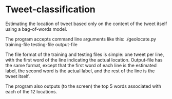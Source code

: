 # Tweet-classification
Estimating the location of tweet based only on the content of the tweet itself using a bag-of-words model.

The program accepts command line arguments like this:
./geolocate.py training-file testing-file output-file

The file format of the training and testing files is simple: one tweet per line, with the first word of the line indicating the actual location.
Output-file has the same format, except that the first word of each line is the estimated label, the second word is the actual label, and the rest of the line is the tweet itself.

The program also outputs (to the screen) the top 5 words associated with each of the 12 locations.
